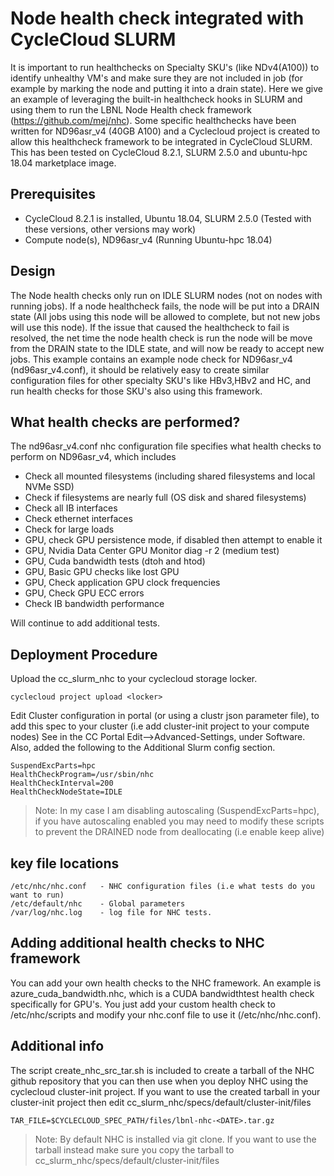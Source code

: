 # Node health check integrated with CycleCloud SLURM 

It is important to run healthchecks on Specialty SKU's (like NDv4(A100)) to identify unhealthy VM's and make sure they are not included in job (for example 
by marking the node and putting it into a drain state). Here we give an example of leveraging the built-in healthcheck hooks in SLURM and using them to run the
LBNL Node Health check framework (https://github.com/mej/nhc). Some specific healthchecks have been written for ND96asr_v4 (40GB A100) and a Cyclecloud project
is created to allow this healthcheck framework to be integrated in CycleCloud SLURM. This has been tested on CycleCloud 8.2.1, SLURM 2.5.0 and ubuntu-hpc 18.04 marketplace image.

## Prerequisites

- CycleCloud 8.2.1 is installed, Ubuntu 18.04, SLURM 2.5.0 (Tested with these versions, other versions may work)
- Compute node(s), ND96asr_v4 (Running Ubuntu-hpc 18.04)

## Design
The Node health checks only run on IDLE SLURM nodes (not on nodes with running jobs). If a node healthcheck fails, the node will be put into a DRAIN state (All jobs using this node will be allowed to complete, but not new jobs will use this node). If the issue that caused the healthcheck to fail is resolved, the net time the node health check is run the node will be move from the DRAIN state to the IDLE state, and will now be ready to accept new jobs. This example contains an example node check for ND96asr_v4 (nd96asr_v4.conf), it should be relatively easy to create similar configuration files for other specialty SKU's like HBv3,HBv2 and HC, and run health checks for those SKU's also using this framework.

## What health checks are performed?

The nd96asr_v4.conf nhc configuration file specifies what health checks to perform on ND96asr_v4, which includes

* Check all mounted filesystems (including shared filesystems and local NVMe SSD)
* Check if filesystems are nearly full (OS disk and shared filesystems)
* Check all IB interfaces
* Check ethernet interfaces
* Check for large loads
* GPU, check GPU persistence mode, if disabled then attempt to enable it
* GPU, Nvidia Data Center GPU Monitor diag -r 2 (medium test)
* GPU, Cuda bandwidth tests (dtoh and htod)
* GPU, Basic GPU checks like lost GPU
* GPU, Check application GPU clock frequencies
* GPU, Check GPU ECC errors
* Check IB bandwidth performance

Will continue to add additional tests. 

## Deployment Procedure

Upload the cc_slurm_nhc to your cyclecloud storage locker.
```
cyclecloud project upload <locker>
```

Edit Cluster configuration in portal (or using a clustr json parameter file), to add this spec to your cluster (i.e add cluster-init project to your compute nodes)
See in the CC Portal Edit-->Advanced-Settings, under Software. Also, added the following to the Additional Slurm config section.

```
SuspendExcParts=hpc
HealthCheckProgram=/usr/sbin/nhc
HealthCheckInterval=200
HealthCheckNodeState=IDLE
```
>Note: In my case I am disabling autoscaling (SuspendExcParts=hpc), if you have autoscaling enabled you may need to modify these scripts to prevent the 
DRAINED node from deallocating (i.e enable keep alive)

## key file locations
```
/etc/nhc/nhc.conf   - NHC configuration files (i.e what tests do you want to run)
/etc/default/nhc    - Global parameters
/var/log/nhc.log    - log file for NHC tests.
```

## Adding additional health checks to NHC framework

You can add your own health checks to the NHC framework. An example is azure_cuda_bandwidth.nhc, which is a CUDA bandwidthtest health check specifically for GPU's.
You just add your custom health check to /etc/nhc/scripts and modify your nhc.conf file to use it (/etc/nhc/nhc.conf).

## Additional info

The script create_nhc_src_tar.sh is included to create a tarball of the NHC github repository that you can then use when you deploy NHC using the cyclecloud cluster-init project.
If you want to use the created tarball in your cluster-init project then edit cc_slurm_nhc/specs/default/cluster-init/files

```
TAR_FILE=$CYCLECLOUD_SPEC_PATH/files/lbnl-nhc-<DATE>.tar.gz
```
>Note: By default NHC is installed via git clone. If you want to use the tarball instead make sure you copy the tarball to cc_slurm_nhc/specs/default/cluster-init/files
